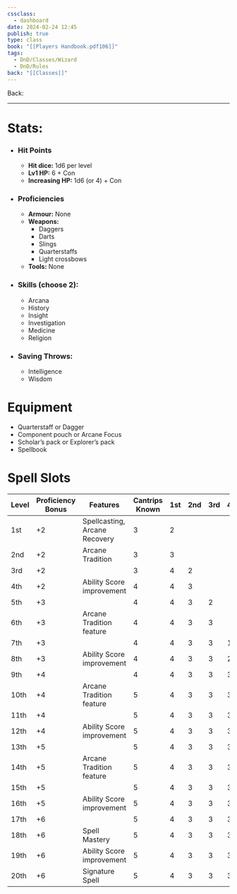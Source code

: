 ```yaml
---
cssclass:
  - dashboard
date: 2024-02-24 12:45
publish: true
type: class
book: "[[Players Handbook.pdf106]]"
tags:
  - DnD/Classes/Wizard
  - DnD/Rules
back: "[[Classes]]"
---
```

Back: 

---
# Stats:
- ### Hit Points
	- **Hit dice:** 1d6 per level
	- **Lv1 HP:**  6 + Con
	- **Increasing HP:** 1d6 (or 4) + Con
- ### Proficiencies
	- **Armour:** None
	- **Weapons:** 
		- Daggers
		- Darts
		- Slings
		- Quarterstaffs
		- Light crossbows
	- **Tools:** None
- ### Skills (choose 2):
	- Arcana
	- History
	- Insight
	- Investigation
	- Medicine
	- Religion
- ### Saving Throws:
	- Intelligence
	- Wisdom
# Equipment
- Quarterstaff or Dagger
- Component pouch or Arcane Focus
- Scholar’s pack or Explorer’s pack
- Spellbook

# Spell Slots

| Level | Proficiency Bonus | Features                      | Cantrips Known | 1st | 2nd | 3rd | 4th | 5th | 6th | 7th | 8th | 9th |
| ----- | ----------------- | ----------------------------- | -------------- | --- | --- | --- | --- | --- | --- | --- | --- | --- |
| 1st   | +2                | Spellcasting, Arcane Recovery | 3              | 2   |     |     |     |     |     |     |     |     |
| 2nd   | +2                | Arcane Tradition              | 3              | 3   |     |     |     |     |     |     |     |     |
| 3rd   | +2                |                               | 3              | 4   | 2   |     |     |     |     |     |     |     |
| 4th   | +2                | Ability Score improvement     | 4              | 4   | 3   |     |     |     |     |     |     |     |
| 5th   | +3                |                               | 4              | 4   | 3   | 2   |     |     |     |     |     |     |
| 6th   | +3                | Arcane Tradition feature      | 4              | 4   | 3   | 3   |     |     |     |     |     |     |
| 7th   | +3                |                               | 4              | 4   | 3   | 3   | 1   |     |     |     |     |     |
| 8th   | +3                | Ability Score improvement     | 4              | 4   | 3   | 3   | 2   |     |     |     |     |     |
| 9th   | +4                |                               | 4              | 4   | 3   | 3   | 3   | 1   |     |     |     |     |
| 10th  | +4                | Arcane Tradition feature      | 5              | 4   | 3   | 3   | 3   | 2   |     |     |     |     |
| 11th  | +4                |                               | 5              | 4   | 3   | 3   | 3   | 2   | 1   |     |     |     |
| 12th  | +4                | Ability Score improvement     | 5              | 4   | 3   | 3   | 3   | 2   | 1   |     |     |     |
| 13th  | +5                |                               | 5              | 4   | 3   | 3   | 3   | 2   | 1   | 1   |     |     |
| 14th  | +5                | Arcane Tradition feature      | 5              | 4   | 3   | 3   | 3   | 2   | 1   | 1   |     |     |
| 15th  | +5                |                               | 5              | 4   | 3   | 3   | 3   | 2   | 1   | 1   | 1   |     |
| 16th  | +5                | Ability Score improvement     | 5              | 4   | 3   | 3   | 3   | 2   | 1   | 1   | 1   |     |
| 17th  | +6                |                               | 5              | 4   | 3   | 3   | 3   | 2   | 1   | 1   | 1   | 1   |
| 18th  | +6                | Spell Mastery                 | 5              | 4   | 3   | 3   | 3   | 3   | 1   | 1   | 1   | 1   |
| 19th  | +6                | Ability Score improvement     | 5              | 4   | 3   | 3   | 3   | 3   | 2   | 1   | 1   | 1   |
| 20th  | +6                | Signature Spell               | 5              | 4   | 3   | 3   | 3   | 3   | 2   | 2   | 1   | 1   |

